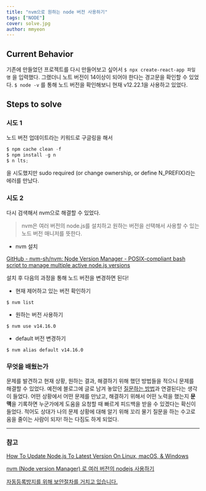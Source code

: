 ```yaml
---
title: "nvm으로 원하는 node 버전 사용하기"
tags: ["NODE"]
cover: solve.jpg
author: mmyeon
---
```


## **Current Behavior**

기존에 만들었던 프로젝트를 다시 만들어보고 싶어서 `$ npx create-react-app 파일명` 을 입력했다. 그랬더니 노트 버전이 14이상이 되어야 한다는 경고문을 확인할 수 있었다. `$ node -v` 를 통해 노드 버전을 확인해보니 현재 v12.22.1을 사용하고 있었다.<br>

## **Steps to solve**

### 시도 1

노드 버전 업데이트라는 키워드로 구글링을 해서

```node.js
$ npm cache clean -f
$ npm install -g n
$ n lts;
```

을 시도했지만 sudo required (or change ownership, or define N_PREFIX)라는 에러를 만났다.<br>

### 시도 2

다시 검색해서 nvm으로 해결할 수 있었다.

> nvm은 여러 버전의 node.js를 설치하고 원하는 버전을 선택해서 사용할 수 있는 노드 버전 매니저를 뜻한다.

- nvm 설치

[GitHub - nvm-sh/nvm: Node Version Manager - POSIX-compliant bash script to manage multiple active node.js versions](https://github.com/nvm-sh/nvm#installing-and-updating)

설치 후 다음의 과정을 통해 노드 버전을 변경하면 된다!<br>

- 현재 제어하고 있는 버전 확인하기

`$ nvm list`

- 원하는 버전 사용하기

`$ nvm use v14.16.0`

- default 버전 변경하기

`$ nvm alias default v14.16.0`

### 무엇을 배웠는가

문제를 발견하고 현재 상황, 원하는 결과, 해결하기 위해 했던 방법들을 적으니 문제를 해결할 수 있었다. 예전에 블로그에 글로 남겨 놓았던 <a href="https://til.mmyeon.com/all-about-question/" target="_blank">질문하는 방법</a>과 연결된다는 생각이 들었다. 어떤 상황에서 어떤 문제를 만났고, 해결하기 위해서 어떤 노력을 했는지 **문맥**을 기록하면 누군가에게 도움을 요청할 때 빠르게 피드백을 받을 수 있겠다는 확신이 들었다. 적어도 상대가 나의 문제 상황에 대해 알기 위해 꼬리 물기 질문을 하는 수고로움을 줄이는 사람이 되자! 하는 다짐도 하게 되었다.

---

### 참고

[How To Update Node.js To Latest Version On Linux, macOS, & Windows](https://www.whitesourcesoftware.com/free-developer-tools/blog/how-to-update-node-js-to-latest-version/)

[nvm (Node version Manager) 로 여러 버전의 nodejs 사용하기](https://www.lesstif.com/javascript/nvm-node-version-manager-nodejs-82214944.html)

[자동등록방지를 위해 보안절차를 거치고 있습니다.](http://megaton111.cafe24.com/2020/12/23/nvm%EC%9D%84-%EC%9D%B4%EC%9A%A9%ED%95%9C-node-%EB%B2%84%EC%A0%84-%EB%B3%80%EA%B2%BD%ED%95%98%EA%B8%B0/)
